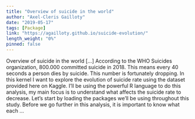 ```yaml
---
title: "Overview of suicide in the world"
author: "Axel-Cleris Gailloty"
date: "2019-05-17"
tags: [Package]
link: "https://agailloty.github.io/suicide-evolution/"
length_weight: "0%"
pinned: false
---
```


Overview of suicide in the world [...] According to the WHO Suicides organization, 800.000 committed suicide in 2018. This means every 40 seconds a person dies by suicide. This number is fortunately dropping. In this kernel I want to explore the evolution of suicide rate using the dataset provided here on Kaggle. I’ll be using the powerful R language to do this analysis, my main focus is to understand what affects the suicide rate to decrease. Let’s start by loading the packages we’ll be using throughout this study. Before we go further in this analysis, it is important to know what each ...
